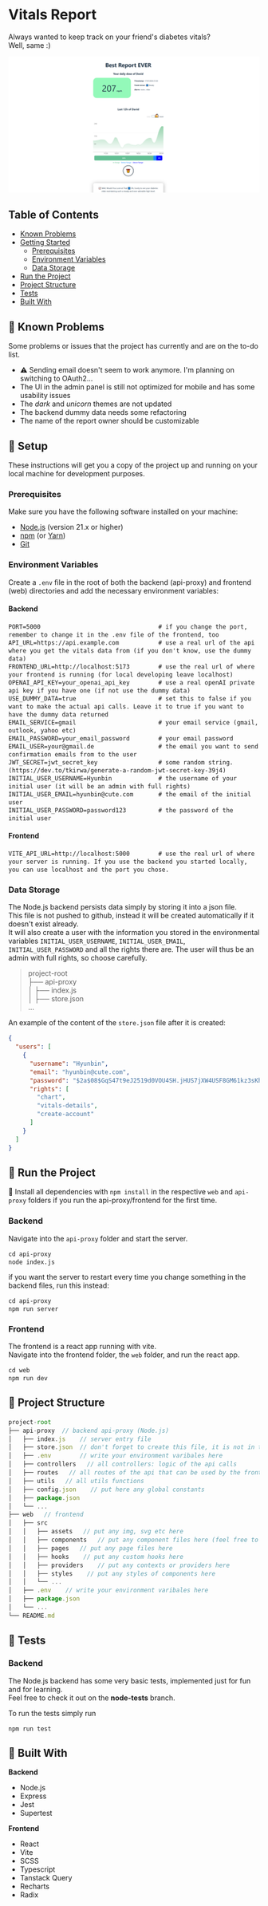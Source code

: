 # Vitals Report

Always wanted to keep track on your friend's diabetes vitals?  
Well, same :)

![Logo](application-screenshot.png)

## Table of Contents

- [Known Problems](#-known-problems)
- [Getting Started](#-setup)
  - [Prerequisites](#prerequisites)
  - [Environment Variables](#environment-variables)
  - [Data Storage](#data-storage)
- [Run the Project](#-run-the-project)
- [Project Structure](#-project-structure)
- [Tests](#-tests)
- [Built With](#-built-with)


## 🚧 Known Problems

Some problems or issues that the project has currently and are on the to-do list.  
- ⚠️ Sending email doesn't seem to work anymore. I'm planning on switching to OAuth2...  
- The UI in the admin panel is still not optimized for mobile and has some usability issues  
- The _dark_ and _unicorn_ themes are not updated  
- The backend dummy data needs some refactoring  
- The name of the report owner should be customizable  

## 🏁 Setup

These instructions will get you a copy of the project up and running on your local machine for development purposes.

### Prerequisites

Make sure you have the following software installed on your machine:

- [Node.js](https://nodejs.org/) (version 21.x or higher)
- [npm](https://www.npmjs.com/) (or [Yarn](https://yarnpkg.com/))
- [Git](https://git-scm.com/)

### Environment Variables 

Create a `.env` file in the root of both the backend (api-proxy) and frontend (web) directories and add the necessary environment variables:
#### Backend  
```env
PORT=5000                                 # if you change the port, remember to change it in the .env file of the frontend, too
API_URL=https://api.example.com           # use a real url of the api where you get the vitals data from (if you don't know, use the dummy data)
FRONTEND_URL=http://localhost:5173        # use the real url of where your frontend is running (for local developing leave localhost)
OPENAI_API_KEY=your_openai_api_key        # use a real openAI private api key if you have one (if not use the dummy data)
USE_DUMMY_DATA=true                       # set this to false if you want to make the actual api calls. Leave it to true if you want to have the dummy data returned                
EMAIL_SERVICE=gmail                       # your email service (gmail, outlook, yahoo etc)
EMAIL_PASSWORD=your_email_password        # your email password
EMAIL_USER=your@gmail.de                  # the email you want to send confirmation emails from to the user
JWT_SECRET=jwt_secret_key                 # some random string. (https://dev.to/tkirwa/generate-a-random-jwt-secret-key-39j4)
INITIAL_USER_USERNAME=Hyunbin             # the username of your initial user (it will be an admin with full rights)
INITIAL_USER_EMAIL=hyunbin@cute.com       # the email of the initial user
INITIAL_USER_PASSWORD=password123         # the password of the initial user
```    
#### Frontend
```env
VITE_API_URL=http://localhost:5000        # use the real url of where your server is running. If you use the backend you started locally, you can use localhost and the port you chose.
```

### Data Storage 

The Node.js backend persists data simply by storing it into a json file.  
This file is not pushed to github, instead it will be created automatically if it doesn't exist already.  
It will also create a user with the information you stored in the environmental variables `INITIAL_USER_USERNAME`, `INITIAL_USER_EMAIL`, `INITIAL_USER_PASSWORD` and all the rights there are. The user will thus be an admin with full rights, so choose carefully.

> project-root   
> ├── api-proxy  
> │   ├── index.js   
> │   ├── store.json   
> ...

An example of the content of the `store.json` file after it is created:  
```json
{
  "users": [
    {
      "username": "Hyunbin",
      "email": "hyunbin@cute.com",
      "password": "$2a$08$GqS47t9eJ2519d0VOU4SH.jHUS7jXW4USF8GM61kz3sKhHN9tRmM.",
      "rights": [
        "chart",
        "vitals-details",
        "create-account"
      ]
    }
  ]
}
```

## 🚀 Run the Project

🚨 Install all dependencies with `npm install` in the respective `web` and `api-proxy` folders if you run the api-proxy/frontend for the first time.  

### Backend

Navigate into the `api-proxy` folder and start the server.  
```
cd api-proxy
node index.js
```
if you want the server to restart every time you change something in the backend files, run this instead: 
```
cd api-proxy
npm run server
```
### Frontend

The frontend is a react app running with vite.  
Navigate into the frontend folder, the `web` folder, and run the react app.  
```
cd web
npm run dev
```

## 📂 Project Structure

```js
project-root   
├── api-proxy  // backend api-proxy (Node.js)
│   ├── index.js    // server entry file
│   ├── store.json  // don't forget to create this file, it is not in the gitHub repo because of privacy issues
│   ├── .env        // write your environment varibales here     
│   ├── controllers   // all controllers: logic of the api calls   
│   ├── routes   // all routes of the api that can be used by the frontend   
│   ├── utils   // all utils functions
│   ├── config.json    // put here any global constants
│   ├── package.json    
│   └── ...
├── web   // frontend    
│   ├── src
│   │   ├── assets   // put any img, svg etc here
│   │   ├── components   // put any component files here (feel free to nest it further)
│   │   ├── pages   // put any page files here 
│   │   ├── hooks    // put any custom hooks here
│   │   ├── providers    // put any contexts or providers here
│   │   ├── styles    // put any styles of components here
│   │   └── ...    
│   ├── .env    // write your environment varibales here
│   ├── package.json    
│   └── ...    
└── README.md 
```

## 🧪 Tests

### Backend

The Node.js backend has some very basic tests, implemented just for fun and for learning.  
Feel free to check it out on the **node-tests** branch.  

To run the tests simply run
```
npm run test
```

## 🔨 Built With

**Backend**   
- Node.js
- Express
- Jest
- Supertest

**Frontend**
- React
- Vite
- SCSS
- Typescript
- Tanstack Query
- Recharts
- Radix 
